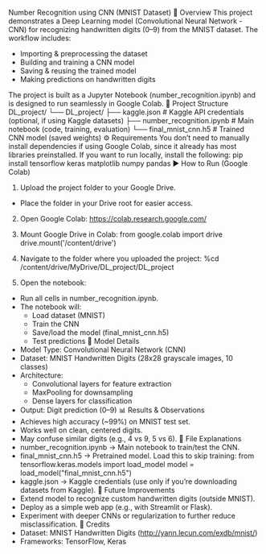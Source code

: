 Number Recognition using CNN (MNIST Dataset)
📖 Overview
This project demonstrates a Deep Learning model (Convolutional Neural Network - CNN) for recognizing handwritten digits (0–9) from the MNIST dataset.
The workflow includes:
- Importing & preprocessing the dataset
- Building and training a CNN model
- Saving & reusing the trained model
- Making predictions on handwritten digits

The project is built as a Jupyter Notebook (number_recognition.ipynb) and is designed to run seamlessly in Google Colab.
📂 Project Structure
DL_project/
  └── DL_project/
        ├── kaggle.json              # Kaggle API credentials (optional, if using Kaggle datasets)
        ├── number_recognition.ipynb # Main notebook (code, training, evaluation)
        └── final_mnist_cnn.h5       # Trained CNN model (saved weights)
⚙️ Requirements
You don’t need to manually install dependencies if using Google Colab, since it already has most libraries preinstalled.
If you want to run locally, install the following:
pip install tensorflow keras matplotlib numpy pandas
▶️ How to Run (Google Colab)
1. Upload the project folder to your Google Drive.
- Place the folder in your Drive root for easier access.

2. Open Google Colab:
   https://colab.research.google.com/

3. Mount Google Drive in Colab:
from google.colab import drive
drive.mount('/content/drive')
4. Navigate to the folder where you uploaded the project:
%cd /content/drive/MyDrive/DL_project/DL_project
5. Open the notebook:
- Run all cells in number_recognition.ipynb.
- The notebook will:
  - Load dataset (MNIST)
  - Train the CNN
  - Save/load the model (final_mnist_cnn.h5)
  - Test predictions
🧠 Model Details
- Model Type: Convolutional Neural Network (CNN)
- Dataset: MNIST Handwritten Digits (28x28 grayscale images, 10 classes)
- Architecture:
  - Convolutional layers for feature extraction
  - MaxPooling for downsampling
  - Dense layers for classification
- Output: Digit prediction (0–9)
📊 Results & Observations
- Achieves high accuracy (~99%) on MNIST test set.
- Works well on clean, centered digits.
- May confuse similar digits (e.g., 4 vs 9, 5 vs 6).
📑 File Explanations
- number_recognition.ipynb → Main notebook to train/test the CNN.
- final_mnist_cnn.h5 → Pretrained model. Load this to skip training:
from tensorflow.keras.models import load_model
model = load_model("final_mnist_cnn.h5")
- kaggle.json → Kaggle credentials (use only if you’re downloading datasets from Kaggle).
🚀 Future Improvements
- Extend model to recognize custom handwritten digits (outside MNIST).
- Deploy as a simple web app (e.g., with Streamlit or Flask).
- Experiment with deeper CNNs or regularization to further reduce misclassification.
🙌 Credits
- Dataset: MNIST Handwritten Digits (http://yann.lecun.com/exdb/mnist/)
- Frameworks: TensorFlow, Keras
